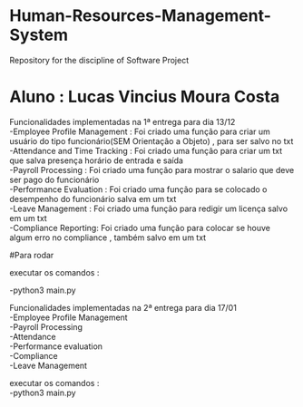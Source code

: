 # Human-Resources-Management-System
Repository for the discipline of Software Project 

# Aluno : Lucas Vincius Moura Costa

Funcionalidades implementadas na 1ª entrega para dia 13/12<br>
-Employee Profile Management : Foi criado uma função para criar um usuário do tipo funcionário(SEM Orientação a Objeto) , para ser salvo no txt<br>
-Attendance and Time Tracking : Foi criado uma função para criar um txt  que salva presença horário de entrada e saída<br>
-Payroll Processing : Foi criado uma função para mostrar o salario que deve ser pago do funcionário<br>
-Performance Evaluation : Foi criado uma função para se colocado o desempenho do funcionário salva em um txt<br>
-Leave Management : Foi criado uma função para redigir um licença salvo em um txt <br>
-Compliance Reporting: Foi criado uma função para colocar se houve algum erro no compliance , também salvo em um txt

#Para rodar<br>

executar os comandos : <br>

-python3 main.py

Funcionalidades implementadas na 2ª entrega para dia 17/01<br>
-Employee Profile Management<br>
-Payroll Processing<br>
-Attendance<br>
-Performance evaluation<br>
-Compliance<br>
-Leave Management<br>

executar os comandos : <br>
-python3 main.py


